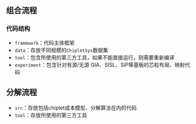 ## 组合流程
### 代码结构
- `framework`：代码主体框架
- `data`：存放不同规模的`ChipletSys`数据集
- `tool`：包含所使用的第三方工具，如果不能直接运行，则需要重新编译
- `experiment`：包含针对有源/无源 GIA、SISL、SiP等基板的芯粒布局、映射代码

## 分解流程
- `src`：存放包括chiplet成本模型、分解算法在内的代码
- `tool`：存放所使用的第三方工具